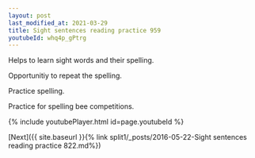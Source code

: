 ```yaml
---
layout: post
last_modified_at: 2021-03-29
title: Sight sentences reading practice 959
youtubeId: whq4p_gPtrg
---
```

 
 
Helps to learn sight words and their spelling.

Opportunitiy to repeat the spelling. 

Practice spelling. 
 
Practice for spelling bee competitions. 
 
{% include youtubePlayer.html id=page.youtubeId %}
 
 

[Next]({{ site.baseurl }}{% link  split1/_posts/2016-05-22-Sight sentences reading practice 822.md%})
 
